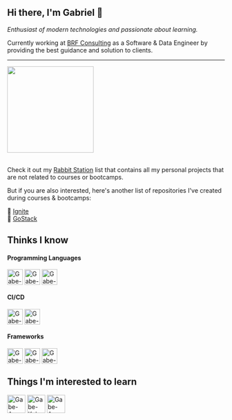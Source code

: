 ## Hi there, I'm Gabriel 👋

*Enthusiast of modern technologies and passionate about learning.*

Currently working at <a href="https://www.brfconsulting.com/">BRF Consulting</a> as a Software & Data Engineer by providing the best guidance and solution to clients.

---

<div>
    <a href="https://github.com/gasscoelho">
    <img height="200em" src="https://github-readme-stats.vercel.app/api?username=gasscoelho&show_icons=true&include_all_commits=true&count_private=true&theme=omni">
    <!-- <img height="100em" src="https://github-readme-stats.vercel.app/api/top-langs/?username=gasscoelho&langs_count=5&hide=ruby,objective-c&layout=compact&theme=omni"> -->
    </a>
</div>

<br />

Check it out my [Rabbit Station](https://github.com/stars/gasscoelho/lists/rabbit-station) list that contains all my personal projects that are not related to courses or bootcamps.
    
But if you are also interested, here's another list of repositories I've created during courses & bootcamps:

🚀 [Ignite](https://github.com/stars/gasscoelho/lists/ignite-bootcamp) <br/>
🚀 [GoStack](https://github.com/stars/gasscoelho/lists/gostack-bootcamp) <br/>


## Thinks I know

#### Programming Languages

<div style="display: inline_block">
  <img align="center" alt="Gabe-Docker" height="36" width="36" src="https://cdn.jsdelivr.net/gh/devicons/devicon/icons/python/python-original.svg">
  <img align="center" alt="Gabe-Electron" height="36" width="36" src="https://cdn.jsdelivr.net/gh/devicons/devicon/icons/javascript/javascript-original.svg">
  <img align="center" alt="Gabe-NodeJs" height="36" width="36" src="https://cdn.jsdelivr.net/gh/devicons/devicon/icons/typescript/typescript-original.svg">
</div>

#### CI/CD

<div style="display: inline_block">
    <img align="center" alt="Gabe-Docker" height="36" width="36" src="https://cdn.jsdelivr.net/gh/devicons/devicon/icons/docker/docker-original.svg" />
    <img align="center" alt="Gabe-Docker" height="36" width="36" src="https://cdn.jsdelivr.net/gh/devicons/devicon/icons/jenkins/jenkins-original.svg" />
</div>

#### Frameworks
<div style="display: inline_block">
    <img align="center" alt="Gabe-Docker" height="36" width="36" src="https://cdn.jsdelivr.net/gh/devicons/devicon/icons/vuejs/vuejs-original.svg" />
    <img align="center" alt="Gabe-Docker" height="36" width="36" src="https://cdn.jsdelivr.net/gh/devicons/devicon/icons/react/react-original.svg" />
    <img align="center" alt="Gabe-Docker" height="36" width="36" src="https://cdn.jsdelivr.net/gh/devicons/devicon/icons/nextjs/nextjs-original.svg" />
</div>

## Things I'm interested to learn

<div style="display: inline_block">
    <img align="center" alt="Gabe-Amazon-Web-Services" height="42" width="42" src="https://cdn.jsdelivr.net/gh/devicons/devicon/icons/amazonwebservices/amazonwebservices-original.svg" />
    <img align="center" alt="Gabe-Kubernetes" height="42" width="42" src="https://cdn.jsdelivr.net/gh/devicons/devicon/icons/kubernetes/kubernetes-plain.svg" />
    <img align="center" alt="Gabe-ArgoCD" height="42" width="42" src="https://cdn.jsdelivr.net/gh/devicons/devicon/icons/argocd/argocd-original.svg" />
</div>



    
<!--
**gasscoelho/gasscoelho** is a ✨ _special_ ✨ repository because its `README.md` (this file) appears on your GitHub profile.

Here are some ideas to get you started:

- 🔭 I’m currently working on ...
- 🌱 I’m currently learning ...
- 👯 I’m looking to collaborate on ...
- 🤔 I’m looking for help with ...
- 💬 Ask me about ...
- 📫 How to reach me: ...
- 😄 Pronouns: ...
- ⚡ Fun fact: ...
-->

